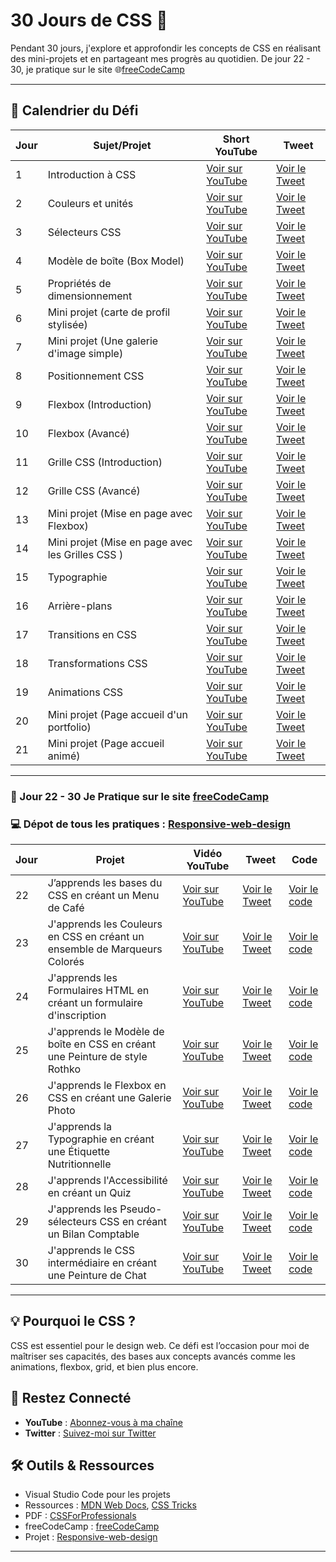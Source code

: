 # 30 Jours de CSS 🚀 
Pendant 30 jours, j'explore et approfondir les concepts de CSS en réalisant des mini-projets et en partageant mes progrès au quotidien. 
De jour 22 - 30, je pratique sur le site 🌐[freeCodeCamp](https://www.freecodecamp.org/learn/2022/responsive-web-design/)

---
## 📅 Calendrier du Défi 
| Jour | Sujet/Projet | Short YouTube | Tweet |  
|------|--------------|---------------|-------| 
| 1    | Introduction à CSS | [Voir sur YouTube](https://youtube.com/shorts/2BkzDQHKWs8?si=UNBGpGvyuxBME2xV) | [Voir le Tweet](https://x.com/dereal_ismael/status/1873794803605119133) |  
| 2  | Couleurs et unités |[Voir sur YouTube](https://youtube.com/shorts/XQUeUgT4BYQ?si=TJkfc9PUydwQh6fQ)| [Voir le Tweet](https://x.com/dereal_ismael/status/1874114949557215576)    |   
| 3  | Sélecteurs CSS  |[Voir sur YouTube](https://youtube.com/shorts/3jK6dAFZRro?si=jFbYB5L_aMsqVG4x)| [Voir le Tweet](https://x.com/dereal_ismael/status/1874619890767982975)    |
| 4  | Modèle de boîte (Box Model)  |[Voir sur YouTube](https://youtube.com/shorts/GKXcZ5H_a_Y?si=CiAB4dSFDNzNFbPM)| [Voir le Tweet](https://x.com/dereal_ismael/status/1874850043288805445)    |
| 5  | Propriétés de dimensionnement  |[Voir sur YouTube](https://youtube.com/shorts/BOX6f2xmUD0?si=832f0Srv8dxp2zmN)| [Voir le Tweet](https://x.com/dereal_ismael/status/1875196388293922832)    |
| 6  | Mini projet (carte de profil stylisée)  |[Voir sur YouTube](https://youtube.com/shorts/KWIXmb_1leY?si=zwACWdDI6-Adkz0x)| [Voir le Tweet](https://x.com/dereal_ismael/status/1875732968272207976)    |
| 7  |  Mini projet (Une galerie d'image simple)  |[Voir sur YouTube](https://youtube.com/shorts/xzNz7iGIg-I?si=_s894b8m7pa7FQKi)| [Voir le Tweet](https://x.com/dereal_ismael/status/1876068573019558214)    |
| 8  |  Positionnement CSS  |[Voir sur YouTube](https://youtube.com/shorts/AJMEaMui8VA?si=PQyP5udMVShbpjNv)| [Voir le Tweet](https://x.com/dereal_ismael/status/1876296378978337056)    |
| 9  |  Flexbox (Introduction)  |[Voir sur YouTube](https://youtube.com/shorts/9eUyqpBfRyw?si=FQpkiZ-E-zUyZ-ZX)| [Voir le Tweet](https://x.com/dereal_ismael/status/1876682323908825499)    |
| 10  |  Flexbox (Avancé)  |[Voir sur YouTube](https://youtube.com/shorts/EKIW3BUQpOM?si=lkZWLDa7vF7IuR72)| [Voir le Tweet](https://x.com/dereal_ismael/status/1877031964437262537)    |
| 11  |  Grille CSS (Introduction)  |[Voir sur YouTube](https://youtube.com/shorts/S7jQZ7Qz6SM?si=9jcVd5D2HkTOtHlO)| [Voir le Tweet](https://x.com/dereal_ismael/status/1877394611842290039)    |
| 12  |  Grille CSS (Avancé)  |[Voir sur YouTube](https://youtube.com/shorts/FosT17rgPdg?si=stJNrj4GpuGvXVJA)| [Voir le Tweet](https://x.com/dereal_ismael/status/1877781692242383236)    |
| 13  | Mini projet (Mise en page avec Flexbox) |[Voir sur YouTube](https://youtube.com/shorts/pB7StFYDjWk?si=B90sbLbzt5zfxaBC)| [Voir le Tweet](https://x.com/dereal_ismael/status/1878279213309911122)   |
| 14  | Mini projet (Mise en page avec les Grilles CSS ) |[Voir sur YouTube](https://youtube.com/shorts/MNwtM6NI2mE?si=J2GXTBwJNB3twBZ1)| [Voir le Tweet](https://x.com/dereal_ismael/status/1878645072402768076)   |
| 15  |  Typographie  |[Voir sur YouTube](https://youtube.com/shorts/MJRa9MfRKSc?si=8qTJkEs-ToX9ziyE)| [Voir le Tweet](https://x.com/dereal_ismael/status/1878830567430730024)    |
| 16  |  Arrière-plans  |[Voir sur YouTube](https://youtube.com/shorts/0Myu0ojJ0FA?si=Nsj6iahURD_GvwRS)| [Voir le Tweet](https://x.com/dereal_ismael/status/1879215935598547191)    |
| 17  |  Transitions en CSS  |[Voir sur YouTube](https://youtube.com/shorts/W9tKdOO4SLY?si=Z8q4dsQsViMTDKVh)| [Voir le Tweet](https://x.com/dereal_ismael/status/1879552319790182450)    |
| 18  |  Transformations CSS  |[Voir sur YouTube](https://youtube.com/shorts/3oZTRCtQ9J0?si=CiuNny6O5x6lLtVE)| [Voir le Tweet](https://x.com/dereal_ismael/status/1879917145288790486)    |
| 19  |  Animations CSS  |[Voir sur YouTube](https://youtube.com/shorts/CVUjmhwtmWs?si=q7kTk6_5ANCvpacF)| [Voir le Tweet](https://x.com/dereal_ismael/status/1880304005592805787)    |
| 20  |  Mini projet (Page accueil d'un portfolio)  |[Voir sur YouTube](https://youtube.com/shorts/SywyS73GqF4?si=_w6KHYEJLm48SRdv)| [Voir le Tweet](https://x.com/dereal_ismael/status/1880672506866278720)    |
| 21  |  Mini projet (Page accueil animé)  |[Voir sur YouTube](https://youtube.com/shorts/HpQnAUZ9YPI?si=eMrkh1EBnrfTHp4m)| [Voir le Tweet](https://x.com/dereal_ismael/status/1881146143889133919)    |
---
### 📜 Jour 22 - 30 Je Pratique sur le site [freeCodeCamp](https://www.freecodecamp.org/learn/2022/responsive-web-design/)   
### 💻 Dépot de tous les pratiques :  [Responsive-web-design](https://github.com/Lil-Code30/Responsive-Web-Design)  
| Jour | Projet | Vidéo YouTube | Tweet | Code |
|------|--------------|---------------|-------|-------|
| 22  |  J’apprends les bases du CSS en créant un Menu de Café  |[Voir sur YouTube](https://youtu.be/jgtOo87Tft8?si=GdL3OBONzTZIadKQ)| [Voir le Tweet](https://x.com/dereal_ismael/status/1881385884727333347)    | [Voir le code](https://github.com/Lil-Code30/Responsive-Web-Design/tree/main/J'apprends%20les%20Couleurs%20en%20CSS%20en%20cr%C3%A9ant%20un%20ensemble%20de%20Marqueurs%20Color%C3%A9s) |
| 23  |  J'apprends les Couleurs en CSS en créant un ensemble de Marqueurs Colorés  |[Voir sur YouTube](https://youtu.be/gJT9VX9ghBQ?si=qucsE_mEVk0y4peI)| [Voir le Tweet](https://x.com/dereal_ismael/status/1881734015931281763)    | [Voir le code](https://github.com/Lil-Code30/Responsive-Web-Design/tree/main/J%E2%80%99apprends%20les%20bases%20du%20CSS%20en%20cr%C3%A9ant%20un%20Menu%20de%20Caf%C3%A9) |
| 24  |  J'apprends les Formulaires HTML en créant un formulaire d'inscription  |[Voir sur YouTube](https://youtu.be/PIeQ39ABnY0?si=jdAl7hdgJQtsJrHA)| [Voir le Tweet](https://x.com/dereal_ismael/status/1882104771517231262)    | [Voir le code](https://github.com/Lil-Code30/Responsive-Web-Design/tree/main/J'apprends%20les%20Formulaires%20HTML%20en%20cr%C3%A9ant%20un%20formulaire%20d'inscription) |
| 25 |  J'apprends le Modèle de boîte en CSS en créant une Peinture de style Rothko  |[Voir sur YouTube](https://youtu.be/ms7oEaRCh7s)| [Voir le Tweet](https://x.com/dereal_ismael/status/1882456195967156471)    | [Voir le code](https://github.com/Lil-Code30/Responsive-Web-Design/tree/main/J'apprends%20le%20Mod%C3%A8le%20de%20bo%C3%AEte%20en%20CSS%20en%20cr%C3%A9ant%20une%20Peinture%20de%20style%20Rothko) |
| 26  | J'apprends le Flexbox en CSS en créant une Galerie Photo  |[Voir sur YouTube](https://youtu.be/DRh0tFtV_GY?si=LHCtzOArO7IHrd4g)| [Voir le Tweet](https://x.com/dereal_ismael/status/1882799748467544115)    | [Voir le code](https://github.com/Lil-Code30/Responsive-Web-Design/tree/main/J'apprends%20le%20Flexbox%20en%20CSS%20en%20cr%C3%A9ant%20une%20Galerie%20Photo) |
| 27  |  J'apprends la Typographie en créant une Étiquette Nutritionnelle |[Voir sur YouTube](https://youtu.be/mvzAkIH2O4Q?si=0pABryVgqrycgnU0)| [Voir le Tweet](https://x.com/dereal_ismael/status/1883096284229427374)    | [Voir le code](https://github.com/Lil-Code30/Responsive-Web-Design/tree/main/J'apprends%20la%20Typographie%20en%20cr%C3%A9ant%20une%20%C3%89tiquette%20Nutritionnelle) |
| 28  |  J'apprends l'Accessibilité en créant un Quiz  |[Voir sur YouTube](https://youtu.be/u3CzkQnOVUE?si=pb2aLFZg8EJPc1NA)| [Voir le Tweet](https://x.com/dereal_ismael/status/1883452924367700326)    | [Voir le code](https://github.com/Lil-Code30/Responsive-Web-Design/tree/main/J'apprends%20l'Accessibilit%C3%A9%20en%20cr%C3%A9ant%20un%20Quiz) |
| 29  |  J'apprends les Pseudo-sélecteurs CSS en créant un Bilan Comptable |[Voir sur YouTube](https://youtu.be/gTcNzc8iYkE)| [Voir le Tweet](https://x.com/dereal_ismael/status/1883884950136779124)    | [Voir le code](https://github.com/Lil-Code30/Responsive-Web-Design/tree/main/J'apprends%20les%20Pseudo-s%C3%A9lecteurs%20CSS%20en%20cr%C3%A9ant%20un%20Bilan%20Comptable) |
| 30  |  J'apprends le CSS intermédiaire en créant une Peinture de Chat  |[Voir sur YouTube](https://youtu.be/bRtQpdzvoz0)| [Voir le Tweet](https://x.com/dereal_ismael/status/1884262658918211880)    | [Voir le code](https://github.com/Lil-Code30/Responsive-Web-Design/tree/main/J'apprends%20le%20CSS%20interm%C3%A9diaire%20en%20cr%C3%A9ant%20une%20Peinture%20de%20Chat) |
---

## 💡 Pourquoi le CSS ?  
CSS est essentiel pour le design web. Ce défi est l’occasion pour moi de maîtriser ses capacités, des bases aux concepts avancés comme les animations, flexbox, grid, et bien plus encore.  

## 📢 Restez Connecté  
- **YouTube** : [Abonnez-vous à ma chaîne](https://www.youtube.com/@licode30)  
- **Twitter** : [Suivez-moi sur Twitter](https://x.com/dereal_ismael)  

## 🛠️ Outils & Ressources    
- Visual Studio Code pour les projets  
- Ressources : [MDN Web Docs](https://developer.mozilla.org/fr/), [CSS Tricks](https://css-tricks.com/)
- PDF : [CSSForProfessionals](https://www.goalkicker.com/CSSBook/CSSNotesForProfessionals.pdf)
- freeCodeCamp : [freeCodeCamp](https://www.freecodecamp.org/learn/2022/responsive-web-design/)
- Projet : [Responsive-web-design](https://github.com/Lil-Code30/Responsive-Web-Design) 

---
